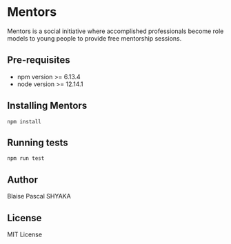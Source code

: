 # Mentors

Mentors is a social initiative where accomplished professionals become role models to young people to provide free mentorship sessions.

## Pre-requisites

- npm version >= 6.13.4
- node version >= 12.14.1

## Installing Mentors

`npm install`

## Running tests

`npm run test`

## Author

Blaise Pascal SHYAKA

## License

MIT License
